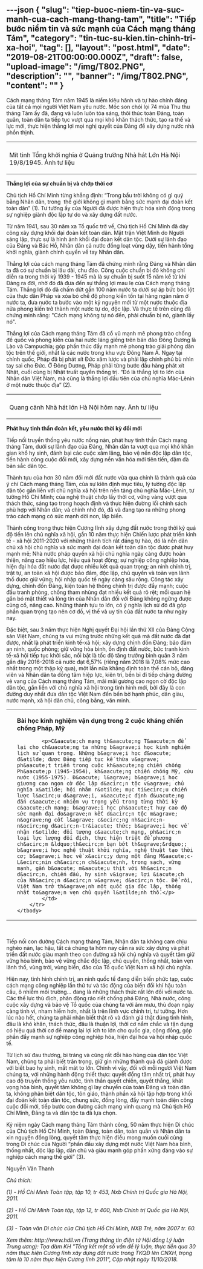 ---json
{
    "slug": "tiep-buoc-niem-tin-va-suc-manh-cua-cach-mang-thang-tam",
    "title": "Tiếp bước niềm tin và sức mạnh của Cách mạng tháng Tám",
    "category": "tin-tuc-su-kien.tin-chinh-tri-xa-hoi",
    "tag": [],
    "layout": "post.html",
    "date": "2019-08-21T00:00:00.000Z",
    "draft": false,
    "upload-image": "/img/T802.PNG",
    "description": "",
    "banner": "/img/T802.PNG",
    "__content__": ""
}
---
<p>C&aacute;ch mạng th&aacute;ng T&aacute;m năm 1945 l&agrave; niềm ki&ecirc;u h&atilde;nh v&agrave; tự h&agrave;o ch&iacute;nh đ&aacute;ng của tất cả mọi người Việt Nam y&ecirc;u nước. Mốc son ch&oacute;i lọi 74 m&ugrave;a Thu thu th&aacute;ng T&aacute;m ấy đ&atilde;, đang v&agrave; lu&ocirc;n lu&ocirc;n tỏa s&aacute;ng, th&ocirc;i th&uacute;c to&agrave;n Đảng, to&agrave;n qu&acirc;n, to&agrave;n d&acirc;n ta tiếp tục vượt qua mọi kh&oacute; khăn th&aacute;ch thức, tạo ra thế v&agrave; lực mới, thực hiện thắng lợi mọi nghị quyết của Đảng để x&acirc;y dựng nước nh&agrave; phồn thịnh.</p>

<table align="center">
	<tbody>
		<tr>
			<td><img alt="" src="/img/T801.PNG" /></td>
		</tr>
		<tr>
			<td>
			<p>M&iacute;t tinh Tổng khởi nghĩa ở Quảng trường Nh&agrave; h&aacute;t Lớn H&agrave; Nội 19/8/1945. Ảnh tư li&ecirc;̣u</p>
			</td>
		</tr>
	</tbody>
</table>

<p><strong>Thắng lợi của sự chuẩn bị v&agrave; chớp thời cơ</strong></p>

<p>Chủ tịch Hồ Ch&iacute; Minh từng khẳng định: &ldquo;Trong bầu trời kh&ocirc;ng c&oacute; g&igrave; qu&yacute; bằng Nh&acirc;n d&acirc;n, trong&nbsp; thế giới kh&ocirc;ng g&igrave; mạnh bằng sức mạnh đại đo&agrave;n kết to&agrave;n d&acirc;n&rdquo; (1). Tư tưởng ấy của Người đ&atilde; được hiện thực h&oacute;a sinh động trong sự nghiệp gi&agrave;nh độc lập tự do v&agrave; x&acirc;y dựng đất nước.</p>

<p>Từ năm 1941, sau 30 năm xa Tổ quốc trở về, Chủ tịch Hồ Ch&iacute; Minh đ&atilde; d&agrave;y c&ocirc;ng x&acirc;y dựng khối đại đo&agrave;n kết to&agrave;n d&acirc;n. Mặt trận Việt Minh do Người s&aacute;ng lập, thực sự l&agrave; h&igrave;nh ảnh khối đại đo&agrave;n kết d&acirc;n tộc. Dưới sự l&atilde;nh đạo của Đảng v&agrave; B&aacute;c Hồ, Nh&acirc;n d&acirc;n cả nước đồng loạt v&ugrave;ng dậy, tiến h&agrave;nh tổng khởi nghĩa, gi&agrave;nh ch&iacute;nh quyền về tay Nh&acirc;n d&acirc;n.</p>

<p>Thắng lợi của c&aacute;ch mạng th&aacute;ng T&aacute;m đ&atilde; chứng minh rằng Đảng v&agrave; Nh&acirc;n d&acirc;n ta đ&atilde; c&oacute; sự chuẩn bị l&acirc;u d&agrave;i, chu đ&aacute;o. C&ocirc;ng cuộc chuẩn bị đ&oacute; kh&ocirc;ng chỉ diễn ra trong thời kỳ 1939 - 1945 m&agrave; l&agrave; sự chuẩn bị suốt 15 năm kể từ khi Đảng ra đời, nhờ đ&oacute; đ&atilde; đưa đến sự thắng lợi mau lẹ của C&aacute;ch mạng th&aacute;ng T&aacute;m. Thắng lợi đ&oacute; đ&atilde; chấm dứt gần 100 năm nước ta dưới sự &aacute;p bức b&oacute;c lột của thực d&acirc;n Ph&aacute;p v&agrave; x&oacute;a bỏ chế độ phong kiến tồn tại h&agrave;ng ng&agrave;n năm ở nước ta, đưa nước ta bước v&agrave;o một kỷ nguy&ecirc;n mới từ một nước thuộc địa nửa phong kiến trở th&agrave;nh một nước tự do, độc lập. V&agrave; thực tế tr&ecirc;n cũng đ&atilde; chứng minh rằng: &quot;C&aacute;ch mạng kh&ocirc;ng tự n&oacute; đến, phải chuẩn bị n&oacute;, gi&agrave;nh lấy n&oacute;&quot;.</p>

<p>Thắng lợi của C&aacute;ch mạng th&aacute;ng T&aacute;m đ&atilde; cổ vũ mạnh mẽ phong tr&agrave;o chống đế quốc v&agrave; phong kiến của hai nước l&aacute;ng giềng tr&ecirc;n b&aacute;n đảo Đ&ocirc;ng Dương l&agrave; L&agrave;o v&agrave; Campuchia; g&oacute;p phần th&uacute;c đẩy mạnh mẽ phong tr&agrave;o giải ph&oacute;ng d&acirc;n tộc tr&ecirc;n thế giới, nhất l&agrave; c&aacute;c nước trong khu vực Đ&ocirc;ng Nam &Aacute;. Ngay tại ch&iacute;nh quốc, Ph&aacute;p đ&atilde; bị ph&aacute;t x&iacute;t Đức x&acirc;m lược v&agrave; phải lập ch&iacute;nh phủ b&ugrave; nh&igrave;n tay sai cho Đức. Ở Đ&ocirc;ng Dương, Ph&aacute;p phải từng bước đầu h&agrave;ng ph&aacute;t x&iacute;t Nhật, cuối c&ugrave;ng bị Nhật truất quyền thống trị. &ldquo;Đ&oacute; l&agrave; thắng lợi to lớn của Nh&acirc;n d&acirc;n Việt Nam, m&agrave; cũng l&agrave; thắng lợi đầu ti&ecirc;n của chủ nghĩa M&aacute;c-L&ecirc;nin ở một nước thuộc địa&rdquo; (2).</p>

<table align="center">
	<tbody>
		<tr>
			<td><img alt="" src="/img/T802.PNG" /></td>
		</tr>
		<tr>
			<td>
			<p>Quang cảnh Nh&agrave; h&aacute;t lớn H&agrave; Nội h&ocirc;m nay. Ảnh tư liệu</p>
			</td>
		</tr>
	</tbody>
</table>

<p><strong>Ph&aacute;t huy tinh thần đo&agrave;n kết, y&ecirc;u nước thời kỳ đổi mới</strong></p>

<p>Tiếp nối truyền thống y&ecirc;u nước nồng n&agrave;n, ph&aacute;t huy tinh thần C&aacute;ch mạng th&aacute;ng T&aacute;m, dưới sự l&atilde;nh đạo của Đảng, Nh&acirc;n d&acirc;n ta vượt qua mọi kh&oacute; khăn gian khổ hy sinh, đ&aacute;nh bại c&aacute;c cuộc x&acirc;m lăng, bảo vệ nền độc lập d&acirc;n tộc, tiến h&agrave;nh c&ocirc;ng cuộc đổi mới, x&acirc;y dựng nền văn h&oacute;a mới ti&ecirc;n tiến, đậm đ&agrave; bản sắc d&acirc;n tộc.</p>

<p>Th&agrave;nh tựu của hơn 30 năm đổi mới đất nước vừa qua ch&iacute;nh l&agrave; th&agrave;nh quả của &yacute; ch&iacute; C&aacute;ch mạng th&aacute;ng T&aacute;m, của sự ki&ecirc;n định mục ti&ecirc;u, l&yacute; tưởng độc lập d&acirc;n tộc gắn liền với chủ nghĩa x&atilde; hội tr&ecirc;n nền tảng chủ nghĩa M&aacute;c-L&ecirc;nin, tư tưởng Hồ Ch&iacute; Minh; của nghệ thuật chớp lấy thời cơ, vững v&agrave;ng vượt qua th&aacute;ch thức, s&aacute;ng tạo trong hoạch định v&agrave; thực hiện đường lối ch&iacute;nh s&aacute;ch ph&ugrave; hợp với Nh&acirc;n d&acirc;n; v&agrave; ch&iacute;nh nhờ đ&oacute;, đ&atilde; v&agrave; đang tạo ra những phong tr&agrave;o c&aacute;ch mạng c&oacute; sức mạnh dời non, lấp biển.</p>

<p>Th&agrave;nh c&ocirc;ng trong thực hiện Cương lĩnh x&acirc;y dựng đất nước trong thời kỳ qu&aacute; độ tiến l&ecirc;n chủ nghĩa x&atilde; hội, gần 10 năm thực hiện Chiến lược ph&aacute;t triển kinh tế - x&atilde; hội 2011-2020 với những th&agrave;nh t&iacute;ch rất đ&aacute;ng tự h&agrave;o, đ&oacute; l&agrave; n&ecirc;̀n d&acirc;n chủ xã h&ocirc;̣i chủ nghĩa và sức mạnh đại đo&agrave;n kết to&agrave;n d&acirc;n tộc được ph&aacute;t huy mạnh mẽ; Nh&agrave; nước ph&aacute;p quyền x&atilde; hội chủ nghĩa ng&agrave;y c&agrave;ng được ho&agrave;n thiện, n&acirc;ng cao hiệu lực, hiệu quả hoạt động; sự nghi&ecirc;̣p c&ocirc;ng nghi&ecirc;̣p hóa, hi&ecirc;̣n đại hóa đ&acirc;́t nước đạt được nhi&ecirc;̀u k&ecirc;́t quả quan trọng; an ninh ch&iacute;nh trị, trật tự, an to&agrave;n x&atilde; hội được bảo đảm, độc lập, chủ quyền v&agrave; to&agrave;n vẹn l&atilde;nh thổ được giữ vững; hội nhập quốc tế ng&agrave;y c&agrave;ng s&acirc;u rộng. C&ocirc;ng t&aacute;c x&acirc;y dựng, chỉnh đốn Đảng, kiện to&agrave;n hệ thống ch&iacute;nh trị được đẩy mạnh; cuộc đấu tranh ph&ograve;ng, chống tham nhũng đạt nhiều kết quả r&otilde; rệt; mối quan hệ gắn b&oacute; mật thiết v&agrave; l&ograve;ng tin của Nh&acirc;n d&acirc;n đối với Đảng kh&ocirc;ng ngừng được củng c&ocirc;́, n&acirc;ng cao. Những th&agrave;nh tựu to lớn, c&oacute; &yacute; nghĩa lịch sử đ&oacute; đ&atilde; g&oacute;p phần quan trọng tạo n&ecirc;n cơ đồ, vị thế v&agrave; uy t&iacute;n của đất nước ta như ng&agrave;y nay.</p>

<p>Đặc biệt, sau 3 năm thực hiện Nghị quyết Đại hội lần thứ XII của Đảng Cộng sản Việt Nam, ch&uacute;ng ta vui mừng trước những kết quả m&agrave; đất nước đ&atilde; đạt được, nhất l&agrave; ph&aacute;t triển kinh tế-x&atilde; hội; x&acirc;y dựng chỉnh đốn Đảng; bảo đảm an ninh, quốc ph&ograve;ng; giữ vững h&ograve;a b&igrave;nh, ổn định đất nước, bức tranh kinh tế-x&atilde; hội tiếp tục khởi sắc, nổi bật l&agrave; tốc độ tăng trưởng b&igrave;nh qu&acirc;n 3 năm gần đ&acirc;y 2016-2018 cả nước đạt 6,57% (ri&ecirc;ng năm 2018 l&agrave; 7,08% mức cao nhất trong một thập kỷ qua), một lần nữa khẳng định to&agrave;n thể c&aacute;n bộ, đảng vi&ecirc;n v&agrave; Nh&acirc;n d&acirc;n ta đồng t&acirc;m hiệp lực, ki&ecirc;n tr&igrave;, bền bỉ đi tiếp chặng đường vẻ vang của C&aacute;ch mạng th&aacute;ng T&aacute;m, m&atilde;i m&atilde;i gương cao ngọn cờ độc lập d&acirc;n tộc, gắn liền với chủ nghĩa x&atilde; hội trong t&igrave;nh h&igrave;nh mới, bởi đ&acirc;y l&agrave; con đường duy nhất đưa d&acirc;n tộc Việt Nam đến bến bờ hạnh ph&uacute;c, d&acirc;n gi&agrave;u, nước mạnh, x&atilde; hội d&acirc;n chủ, c&ocirc;ng bằng, văn minh.</p>

<table align="center" border="0" cellpadding="1" cellspacing="0">
	<tbody>
		<tr>
			<td>&nbsp;</td>
			<td>
			<p><strong>B&agrave;i học kinh nghiệm vận dụng trong 2 cuộc kh&aacute;ng chiến chống Ph&aacute;p, Mỹ</strong></p>

			<p>C&aacute;ch mạng th&aacute;ng T&aacute;m để lại cho ch&uacute;ng ta những b&agrave;i học kinh nghiệm lịch sử quan trọng. Những b&agrave;i học đ&oacute; đ&atilde; được Đảng tiếp tục kế thừa v&agrave; ph&aacute;t triển trong cuộc kh&aacute;ng chiến chống Ph&aacute;p (1945-1954), kh&aacute;ng chiến chống Mỹ, cứu nước (1955-1975). Đ&oacute; l&agrave; b&agrave;i học giương cao ngọn cờ độc lập d&acirc;n tộc v&agrave; chủ nghĩa x&atilde; hội nhằm r&otilde; mục ti&ecirc;u chiến lược l&acirc;u d&agrave;i, x&aacute;c định đ&uacute;ng đắn c&aacute;c nhiệm vụ trọng yếu trong từng thời kỳ c&aacute;ch mạng; b&agrave;i học ph&aacute;t huy cao độ sức mạnh đại đo&agrave;n kết d&acirc;n tộc m&agrave; n&ograve;ng cốt l&agrave; c&ocirc;ng nh&acirc;n-n&ocirc;ng d&acirc;n-tr&iacute; thức; b&agrave;i học về nhận r&otilde; đối tượng c&aacute;ch mạng, ph&acirc;n loại lực lượng đối địch, thực hiện triệt để phương ch&acirc;m &ldquo;th&ecirc;m bạn bớt th&ugrave;&rdquo;; b&agrave;i học nghệ thuật khởi nghĩa, nghệ thuật tạo thời cơ; b&agrave;i học về x&acirc;y dựng một đảng M&aacute;c-L&ecirc;nin ch&acirc;n ch&iacute;nh, trong sạch, vững mạnh, gắn b&oacute; m&aacute;u thịt với Nh&acirc;n d&acirc;n, chiến đấu, hy sinh v&igrave; lợi &iacute;ch của Nh&acirc;n d&acirc;n v&agrave; d&acirc;n tộc. Để rồi, Việt Nam trở th&agrave;nh một quốc gia độc lập, thống nhất to&agrave;n vẹn chủ quyền l&atilde;nh thổ.</p>
			</td>
		</tr>
	</tbody>
</table>

<p>&nbsp;</p>

<p>Tiếp nối con đường C&aacute;ch mạng th&aacute;ng T&aacute;m, Nh&acirc;n d&acirc;n ta kh&ocirc;ng cam chịu ngh&egrave;o n&agrave;n, lạc hậu, tất cả ch&uacute;ng ta h&ocirc;m nay cần ra sức x&acirc;y dựng v&agrave; ph&aacute;t triển đất nước gi&agrave;u mạnh theo con đường x&atilde; hội chủ nghĩa v&agrave; quyết t&acirc;m giữ vững h&ograve;a b&igrave;nh, bảo vệ vững chắc độc lập, chủ quyền, thống nhất, to&agrave;n vẹn l&atilde;nh thổ, v&ugrave;ng trời, v&ugrave;ng biển, đảo của Tổ quốc Việt Nam x&atilde; hội chủ nghĩa.</p>

<p>Hiện nay, t&igrave;nh h&igrave;nh ch&iacute;nh trị, an ninh quốc tế đang diễn biến phức tạp, cuộc c&aacute;ch mạng c&ocirc;ng nghiệp lần thứ tư v&agrave; t&aacute;c động của biến đổi kh&iacute; hậu to&agrave;n cầu, &ocirc; nhiễm m&ocirc;i trường... đang l&agrave; những th&aacute;ch thức rất lớn đối với nước ta. C&aacute;c thế lực th&ugrave; địch, phản động r&aacute;o riết chống ph&aacute; Đảng, Nh&agrave; nước, c&ocirc;ng cuộc x&acirc;y dựng v&agrave; bảo vệ Tổ quốc của ch&uacute;ng ta với &acirc;m mưu, thủ đoạn ng&agrave;y c&agrave;ng tinh vi, nham hiểm hơn, nhất l&agrave; tr&ecirc;n lĩnh vực ch&iacute;nh trị, tư tưởng. Hơn l&uacute;c n&agrave;o hết, ch&uacute;ng ta phải nhận biết thật r&otilde; v&agrave; đ&aacute;nh gi&aacute; thật đ&uacute;ng t&igrave;nh h&igrave;nh, đ&acirc;u l&agrave; kh&oacute; khăn, th&aacute;ch thức, đ&acirc;u l&agrave; thuận lợi, thời cơ nắm chắc v&agrave; tận dụng c&oacute; hiệu quả thời cơ để mang lại lợi &iacute;ch to lớn cho quốc gia, cộng đồng, g&oacute;p phần đẩy mạnh sự nghiệp c&ocirc;ng nghiệp h&oacute;a, hiện đại h&oacute;a v&agrave; hội nhập quốc tế.</p>

<p>Từ lịch sử đau thương, bi tr&aacute;ng v&agrave; cũng rất đỗi h&agrave;o h&ugrave;ng của d&acirc;n tộc Việt Nam, ch&uacute;ng ta phải biết tr&acirc;n trọng, giữ g&igrave;n những th&agrave;nh quả đ&atilde; gi&agrave;nh được với biết bao hy sinh, mất m&aacute;t to lớn. Ch&iacute;nh v&igrave; vậy, đối với mỗi người Việt Nam ch&uacute;ng ta, với những h&agrave;nh động thiết thực: quyết đồng t&acirc;m nhất tr&iacute;, ph&aacute;t huy cao độ truyền thống y&ecirc;u nước, tinh thần quyết chiến, quyết thắng, kh&aacute;t vọng h&ograve;a b&igrave;nh, quyết t&acirc;m kh&ocirc;ng g&igrave; lay chuyển của to&agrave;n Đảng v&agrave; to&agrave;n d&acirc;n ta, kh&ocirc;ng ph&acirc;n biệt d&acirc;n tộc, t&ocirc;n gi&aacute;o, th&agrave;nh phần x&atilde; hội tập hợp trong khối đại đo&agrave;n kết to&agrave;n d&acirc;n tộc, chung sức, đồng l&ograve;ng, đẩy mạnh to&agrave;n diện c&ocirc;ng cuộc đổi mới, tiếp bước con đường c&aacute;ch mạng vinh quang m&agrave; Chủ tịch Hồ Ch&iacute; Minh, Đảng ta v&agrave; d&acirc;n tộc ta đ&atilde; lựa chọn.</p>

<p>Kỷ niệm ng&agrave;y C&aacute;ch mạng th&aacute;ng T&aacute;m th&agrave;nh c&ocirc;ng, 50 năm thực hiện Di ch&uacute;c của Chủ tịch Hồ Ch&iacute; Minh, to&agrave;n Đảng, to&agrave;n d&acirc;n, to&agrave;n qu&acirc;n v&agrave; Nh&acirc;n d&acirc;n ta xin nguyện đồng l&ograve;ng, quyết t&acirc;m thực hiện điều mong muốn cuối c&ugrave;ng trong Di ch&uacute;c của Người &ldquo;phấn đấu x&acirc;y dựng một nước Việt Nam h&ograve;a b&igrave;nh, thống nhất, độc lập lập, d&acirc;n chủ v&agrave; gi&agrave;u mạnh g&oacute;p phần xứng đ&aacute;ng v&agrave;o sự nghiệp c&aacute;ch mạng thế giới&rdquo; (3).</p>

<p>Nguyễn Văn Thanh</p>

<p><em>Ch&uacute; th&iacute;ch:</em></p>

<p><em>(1) - Hồ Ch&iacute; Minh To&agrave;n tập, tập 10, tr 453, Nxb Ch&iacute;nh trị Quốc gia H&agrave; Nội, 2011.</em></p>

<p><em>(2) - Hồ Ch&iacute; Minh To&agrave;n tập, tập 12, tr 400, Nxb Ch&iacute;nh trị Quốc gia H&agrave; Nội, 2011.</em></p>

<p><em>(3) - To&agrave;n văn Di ch&uacute;c của Chủ tịch Hồ Ch&iacute; Minh, NXB Trẻ, năm 2007 tr. 60.</em></p>

<p><em>Xem th&ecirc;m: http://www.hdll.vn (Trang th&ocirc;ng tin điện tử Hội đồng L&yacute; luận Trung ương): Tọa đ&agrave;m KH &quot;Tổng kết một số vấn đề l&yacute; luận, thực tiễn qua 30 năm thực hiện Cương lĩnh x&acirc;y dựng đất nước trong TKQĐ l&ecirc;n CNXH, trọng t&acirc;m l&agrave; 10 năm thực hiện Cương lĩnh 2011&quot;, Cập nhật ng&agrave;y 11/10/2018.</em></p>
